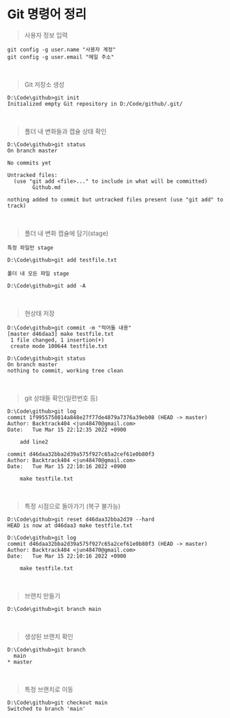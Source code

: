# Git 명령어 정리

> 사용자 정보 입력

``` terminal
git config -g user.name "사용자 계정"
git config -g user.email "메일 주소"
```

&nbsp;

> Git 저장소 생성

``` terminal
D:\Code\github>git init 
Initialized empty Git repository in D:/Code/github/.git/
```

&nbsp;

> 폴더 내 변화들과 캡슐 상태 확인

``` terminal
D:\Code\github>git status 
On branch master

No commits yet

Untracked files:
  (use "git add <file>..." to include in what will be committed)
        Github.md

nothing added to commit but untracked files present (use "git add" to track)
```

&nbsp;

> 폴더 내 변화 캡슐에 담기(stage)

``` terminal
특정 파일만 stage

D:\Code\github>git add testfile.txt  

폴더 내 모든 파일 stage 

D:\Code\github>git add -A
```

&nbsp;

> 현상태 저장

``` terminal
D:\Code\github>git commit -m "적어둘 내용" 
[master d46daa3] make testfile.txt
 1 file changed, 1 insertion(+)
 create mode 100644 testfile.txt

D:\Code\github>git status
On branch master
nothing to commit, working tree clean

```

&nbsp;

> git 상태들 확인(일련번호 등)

``` terminal
D:\Code\github>git log
commit 1f9955750814a848e27f77de4879a7376a39eb08 (HEAD -> master)
Author: Backtrack404 <jun48470@gmail.com>
Date:   Tue Mar 15 22:12:35 2022 +0900

    add line2

commit d46daa32bba2d39a575f927c65a2cef61e0b80f3
Author: Backtrack404 <jun48470@gmail.com>
Date:   Tue Mar 15 22:10:16 2022 +0900

    make testfile.txt
```

&nbsp;

> 특정 시점으로 돌아가기 (복구 불가능)

``` terminal
D:\Code\github>git reset d46daa32bba2d39 --hard
HEAD is now at d46daa3 make testfile.txt

D:\Code\github>git log
commit d46daa32bba2d39a575f927c65a2cef61e0b80f3 (HEAD -> master)
Author: Backtrack404 <jun48470@gmail.com>
Date:   Tue Mar 15 22:10:16 2022 +0900

    make testfile.txt

```

&nbsp;

> 브랜치 만들기

``` terminal
D:\Code\github>git branch main

```

&nbsp;

> 생성된 브랜치 확인

``` terminal
D:\Code\github>git branch
  main
* master
```

&nbsp;

> 특정 브랜치로 이동

``` terminal
D:\Code\github>git checkout main
Switched to branch 'main'



```